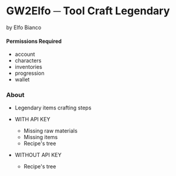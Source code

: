 # GW2Elfo ─ Tool Craft Legendary
by Elfo Bianco

#### Permissions Required
* account
* characters
* inventories
* progression
* wallet

### About
* Legendary items crafting steps

* WITH API KEY
  * Missing raw materials
  * Missing items
  * Recipe's tree
 
* WITHOUT API KEY
  * Recipe's tree
